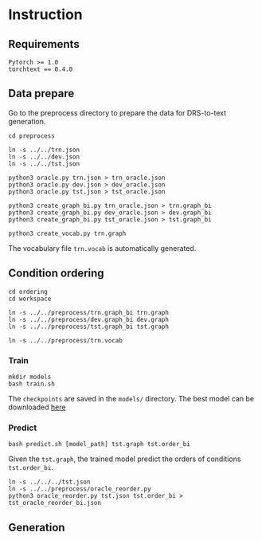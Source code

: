 

# Instruction

## Requirements
```
Pytorch >= 1.0
torchtext == 0.4.0
```
## Data prepare

Go to the preprocess directory to prepare the data for DRS-to-text generation. 

```
cd preprocess

ln -s ../../trn.json
ln -s ../../dev.json
ln -s ../../tst.json

python3 oracle.py trn.json > trn_oracle.json
python3 oracle.py dev.json > dev_oracle.json
python3 oracle.py tst.json > tst_oracle.json

python3 create_graph_bi.py trn_oracle.json > trn.graph_bi
python3 create_graph_bi.py dev_oracle.json > dev.graph_bi
python3 create_graph_bi.py tst_oracle.json > tst.graph_bi

python3 create_vocab.py trn.graph
```
The vocabulary file `trn.vocab` is automatically generated.

## Condition ordering

```
cd ordering
cd workspace

ln -s ../../preprocess/trn.graph_bi trn.graph
ln -s ../../preprocess/dev.graph_bi dev.graph
ln -s ../../preprocess/tst.graph_bi tst.graph

ln -s ../../preprocess/trn.vocab
```

### Train

```
mkdir models
bash train.sh
```
The `checkpoints` are saved in the `models/` directory. The best model can be downloaded [here](https://drive.google.com/file/d/1wE7Ul-br5isw26ycXHLuXPLnxdCXho7f/view?usp=sharing)

### Predict

```
bash predict.sh [model_path] tst.graph tst.order_bi
```
Given the `tst.graph`, the trained model predict the orders of conditions `tst.order_bi`.

```
ln -s ../../../tst.json
ln -s ../../preprocess/oracle_reorder.py
python3 oracle_reorder.py tst.json tst.order_bi > tst_oracle_reorder_bi.json
```

## Generation


